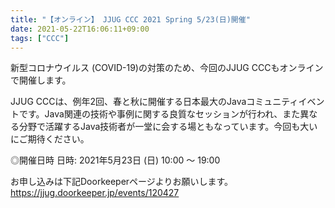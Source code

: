 ```yaml
---
title: "【オンライン】 JJUG CCC 2021 Spring 5/23(日)開催"
date: 2021-05-22T16:06:11+09:00
tags: ["CCC"]
---
```


新型コロナウイルス (COVID-19)の対策のため、今回のJJUG CCCもオンラインで開催します。

JJUG CCCは、例年2回、春と秋に開催する日本最大のJavaコミュニティイベントです。Java関連の技術や事例に関する良質なセッションが行われ、また異なる分野で活躍するJava技術者が一堂に会する場ともなっています。今回も大いにご期待ください。

◎開催日時
日時: 2021年5月23日 (日) 10:00 ～ 19:00

お申し込みは下記Doorkeeperページよりお願いします。
https://jjug.doorkeeper.jp/events/120427